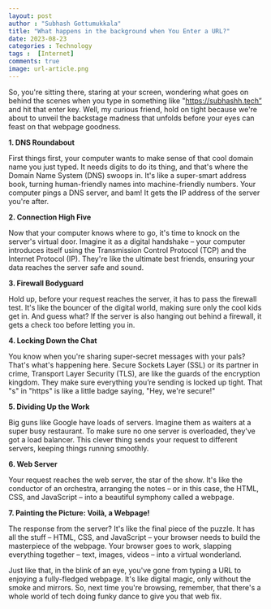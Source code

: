 ```yaml
---
layout: post
author : "Subhash Gottumukkala"
title: "What happens in the background when You Enter a URL?"
date: 2023-08-23
categories : Technology
tags :  [Internet]
comments: true
image: url-article.png
---
```

So, you're sitting there, staring at your screen, wondering what goes on behind the scenes when you type in something like "https://subhashh.tech” and hit that enter key. Well, my curious friend, hold on tight because we're about to unveil the backstage madness that unfolds before your eyes can feast on that webpage goodness.

**1. DNS Roundabout**

First things first, your computer wants to make sense of that cool domain name you just typed. It needs digits to do its thing, and that's where the Domain Name System (DNS) swoops in. It's like a super-smart address book, turning human-friendly names into machine-friendly numbers. Your computer pings a DNS server, and bam! It gets the IP address of the server you're after.

<script async src="https://pagead2.googlesyndication.com/pagead/js/adsbygoogle.js?client=ca-pub-2125431543426665"
     crossorigin="anonymous"></script>
<ins class="adsbygoogle"
     style="display:block; text-align:center;"
     data-ad-layout="in-article"
     data-ad-format="fluid"
     data-ad-client="ca-pub-2125431543426665"
     data-ad-slot="3654420654"></ins>
<script>
     (adsbygoogle = window.adsbygoogle || []).push({});
</script>

**2. Connection High Five**

Now that your computer knows where to go, it's time to knock on the server's virtual door. Imagine it as a digital handshake – your computer introduces itself using the Transmission Control Protocol (TCP) and the Internet Protocol (IP). They're like the ultimate best friends, ensuring your data reaches the server safe and sound.

**3. Firewall Bodyguard**

Hold up, before your request reaches the server, it has to pass the firewall test. It's like the bouncer of the digital world, making sure only the cool kids get in. And guess what? If the server is also hanging out behind a firewall, it gets a check too before letting you in.

**4. Locking Down the Chat**

You know when you're sharing super-secret messages with your pals? That's what's happening here. Secure Sockets Layer (SSL) or its partner in crime, Transport Layer Security (TLS), are like the guards of the encryption kingdom. They make sure everything you’re sending is locked up tight. That "s" in "https" is like a little badge saying, "Hey, we're secure!"

**5. Dividing Up the Work**

Big guns like Google have loads of servers. Imagine them as waiters at a super busy restaurant. To make sure no one server is overloaded, they've got a load balancer. This clever thing sends your request to different servers, keeping things running smoothly.

**6. Web Server**

Your request reaches the web server, the star of the show. It's like the conductor of an orchestra, arranging the notes – or in this case, the HTML, CSS, and JavaScript – into a beautiful symphony called a webpage.

<script async src="https://pagead2.googlesyndication.com/pagead/js/adsbygoogle.js?client=ca-pub-2125431543426665"
     crossorigin="anonymous"></script>
<ins class="adsbygoogle"
     style="display:block; text-align:center;"
     data-ad-layout="in-article"
     data-ad-format="fluid"
     data-ad-client="ca-pub-2125431543426665"
     data-ad-slot="3654420654"></ins>
<script>
     (adsbygoogle = window.adsbygoogle || []).push({});
</script>

**7. Painting the Picture: Voilà, a Webpage!**

The response from the server? It's like the final piece of the puzzle. It has all the stuff – HTML, CSS, and JavaScript – your browser needs to build the masterpiece of the webpage. Your browser goes to work, slapping everything together – text, images, videos – into a virtual wonderland.

Just like that, in the blink of an eye, you've gone from typing a URL to enjoying a fully-fledged webpage. It's like digital magic, only without the smoke and mirrors. So, next time you're browsing, remember, that there's a whole world of tech doing funky dance to give you that web fix.